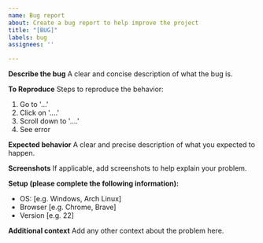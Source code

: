 ```yaml
---
name: Bug report
about: Create a bug report to help improve the project
title: "[BUG]"
labels: bug
assignees: ''

---
```


**Describe the bug**
A clear and concise description of what the bug is.

**To Reproduce**
Steps to reproduce the behavior:
1. Go to '...'
2. Click on '....'
3. Scroll down to '....'
4. See error

**Expected behavior**
A clear and precise description of what you expected to happen.

**Screenshots**
If applicable, add screenshots to help explain your problem.

**Setup (please complete the following information):**
 - OS: [e.g. Windows, Arch Linux]
 - Browser [e.g. Chrome, Brave]
 - Version [e.g. 22]

**Additional context**
Add any other context about the problem here.
